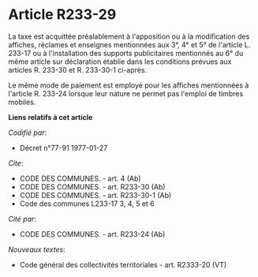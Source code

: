 # Article R233-29

La taxe est acquittée préalablement à l'apposition ou à la modification des affiches, réclames et enseignes mentionnées aux
3°, 4° et 5° de l'article L. 233-17 ou à l'installation des supports publicitaires mentionnés au 6° du même article sur
déclaration établie dans les conditions prévues aux articles R. 233-30 et R. 233-30-1 ci-après.

Le même mode de paiement est employé pour les affiches mentionnées à l'article R. 233-24 lorsque leur nature ne permet pas
l'emploi de timbres mobiles.

**Liens relatifs à cet article**

_Codifié par_:

  - Décret n°77-91 1977-01-27

_Cite_:

  - CODE DES COMMUNES. - art. 4 (Ab)
  - CODE DES COMMUNES. - art. R233-30 (Ab)
  - CODE DES COMMUNES. - art. R233-30-1 (Ab)
  - Code des communes L233-17 3, 4, 5 et 6

_Cité par_:

  - CODE DES COMMUNES. - art. R233-24 (Ab)

_Nouveaux textes_:

  - Code général des collectivités territoriales - art. R2333-20 (VT)

